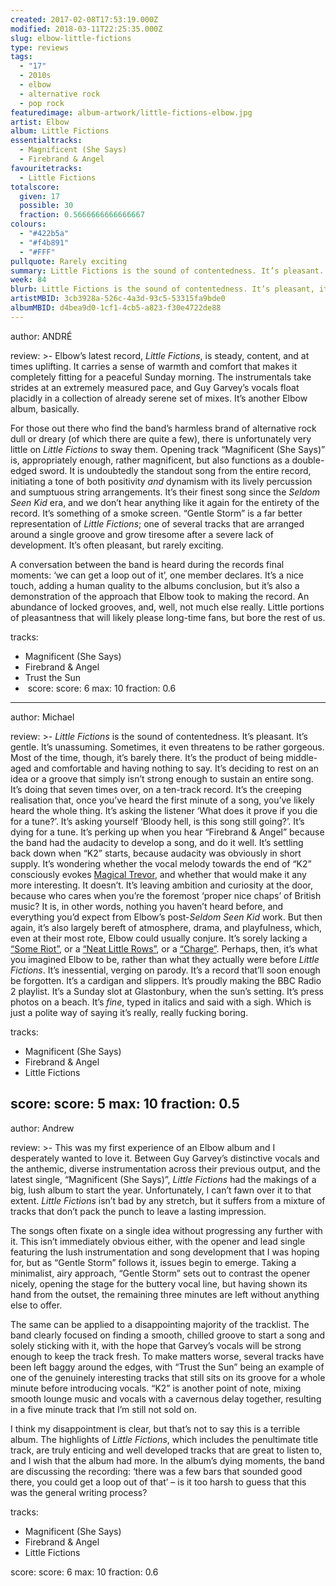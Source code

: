 ```yaml
---
created: 2017-02-08T17:53:19.000Z
modified: 2018-03-11T22:25:35.000Z
slug: elbow-little-fictions
type: reviews
tags:
  - "17"
  - 2010s
  - elbow
  - alternative rock
  - pop rock
featuredimage: album-artwork/little-fictions-elbow.jpg
artist: Elbow
album: Little Fictions
essentialtracks:
  - Magnificent (She Says)
  - Firebrand & Angel
favouritetracks:
  - Little Fictions
totalscore:
  given: 17
  possible: 30
  fraction: 0.5666666666666667
colours:
  - "#422b5a"
  - "#f4b891"
  - "#FFF"
pullquote: Rarely exciting
summary: Little Fictions is the sound of contentedness. It’s pleasant. It’s gentle. It’s unassuming. Sometimes, it even threatens to be rather gorgeous. Most of the time, though, it’s barely there.
week: 84
blurb: Little Fictions is the sound of contentedness. It’s pleasant, it’s gentle, it’s unassuming... sometimes it even threatens to be gorgeous, yet it's barely there at all.
artistMBID: 3cb3928a-526c-4a3d-93c5-53315fa9bde0
albumMBID: d4bea9d0-1cf1-4cb5-a823-f30e4722de88
---
```

author: ANDRÉ

review: >-
  Elbow’s latest record, *Little Fictions*, is steady, content, and at times uplifting. It carries a sense of warmth and comfort that makes it completely fitting for a peaceful Sunday morning. The instrumentals take strides at an extremely measured pace, and Guy Garvey’s vocals float placidly in a collection of already serene set of mixes. It’s another Elbow album, basically. 
  
  For those out there who find the band’s harmless brand of alternative rock dull or dreary (of which there are quite a few), there is unfortunately very little on *Little Fictions* to sway them. Opening track “Magnificent (She Says)” is, appropriately enough, rather magnificent, but also functions as a double-edged sword. It is undoubtedly the standout song from the entire record, initiating a tone of both positivity *and* dynamism with its lively percussion and sumptuous string arrangements. It’s their finest song since the *Seldom Seen Kid* era, and we don’t hear anything like it again for the entirety of the record. It’s something of a smoke screen. “Gentle Storm” is a far better representation of *Little Fictions*; one of several tracks that are arranged around a single groove and grow tiresome after a severe lack of development. It’s often pleasant, but rarely exciting. 
  
  A conversation between the band is heard during the records final moments: ‘we can get a loop out of it’, one member declares. It’s a nice touch, adding a human quality to the albums conclusion, but it’s also a demonstration of the approach that Elbow took to making the record. An abundance of locked grooves, and, well, not much else really. Little portions of pleasantness that will likely please long-time fans, but bore the rest of us.

tracks:
  - Magnificent (She Says)
  - ­Firebrand & Angel
  - ­Trust the Sun
  - ­
score:
  score: 6
  max: 10
  fraction: 0.6

---
author: Michael

review: >-
  *Little Fictions* is the sound of contentedness. It’s pleasant. It’s gentle. It’s unassuming. Sometimes, it even threatens to be rather gorgeous. Most of the time, though, it’s barely there. It’s the product of being middle-aged and comfortable and having nothing to say. It’s deciding to rest on an idea or a groove that simply isn’t strong enough to sustain an entire song. It’s doing that seven times over, on a ten-track record. It’s the creeping realisation that, once you’ve heard the first minute of a song, you’ve likely heard the whole thing. It’s asking the listener ‘What does it prove if you die for a tune?’. It’s asking yourself ‘Bloody hell, is this song still going?’. It’s dying for a tune. It’s perking up when you hear “Firebrand & Angel” because the band had the audacity to develop a song, and do it well. It’s settling back down when “K2” starts, because audacity was obviously in short supply. It’s wondering whether the vocal melody towards the end of “K2” consciously evokes [Magical Trevor](https://www.youtube.com/watch?v=au3-hk-pXsM), and whether that would make it any more interesting. It doesn’t. It’s leaving ambition and curiosity at the door, because who cares when you’re the foremost ‘proper nice chaps’ of British music? It is, in other words, nothing you haven’t heard before, and everything you’d expect from Elbow’s post-*Seldom Seen Kid* work. But then again, it’s also largely bereft of atmosphere, drama, and playfulness, which, even at their most rote, Elbow could usually conjure. It’s sorely lacking a [“Some Riot”](https://www.youtube.com/watch?v=LcI94hxvZsY), or a [“Neat Little Rows”](https://www.youtube.com/watch?v=Arx-KH2YUh4), or a [“Charge”](https://www.youtube.com/watch?v=w9COm7UZffY). Perhaps, then, it’s what you imagined Elbow to be, rather than what they actually were before *Little Fictions*. It’s inessential, verging on parody. It’s a record that’ll soon enough be forgotten. It’s a cardigan and slippers. It’s proudly making the BBC Radio 2 playlist. It’s a Sunday slot at Glastonbury, when the sun’s setting. It’s press photos on a beach. It’s *fine*, typed in italics and said with a sigh. Which is just a polite way of saying it’s really, really fucking boring.

tracks:
  - Magnificent (She Says)
  - ­Firebrand & Angel
  - ­Little Fictions

score:
  score: 5
  max: 10
  fraction: 0.5
---
author: Andrew

review: >-
  This was my first experience of an Elbow album and I desperately wanted to love it. Between Guy Garvey’s distinctive vocals and the anthemic, diverse instrumentation across their previous output, and the latest single, “Magnificent (She Says)”, *Little Fictions* had the makings of a big, lush album to start the year. Unfortunately, I can’t fawn over it to that extent. *Little Fictions* isn’t bad by any stretch, but it suffers from a mixture of tracks that don’t pack the punch to leave a lasting impression. 
  
  The songs often fixate on a single idea without progressing any further with it. This isn’t immediately obvious either, with the opener and lead single featuring the lush instrumentation and song development that I was hoping for, but as “Gentle Storm” follows it, issues begin to emerge. Taking a minimalist, airy approach, “Gentle Storm” sets out to contrast the opener nicely, opening the stage for the buttery vocal line, but having shown its hand from the outset, the remaining three minutes are left without anything else to offer. 
  
  The same can be applied to a disappointing majority of the tracklist. The band clearly focused on finding a smooth, chilled groove to start a song and solely sticking with it, with the hope that Garvey’s vocals will be strong enough to keep the track fresh. To make matters worse, several tracks have been left baggy around the edges, with “Trust the Sun” being an example of one of the genuinely interesting tracks that still sits on its groove for a whole minute before introducing vocals. “K2” is another point of note, mixing smooth lounge music and vocals with a cavernous delay together, resulting in a five minute track that I’m still not sold on. 
  
  I think my disappointment is clear, but that’s not to say this is a terrible album. The highlights of *Little Fictions*, which includes the penultimate title track, are truly enticing and well developed tracks that are great to listen to, and I wish that the album had more. In the album’s dying moments, the band are discussing the recording: ‘there was a few bars that sounded good there, you could get a loop out of that’ – is it too harsh to guess that this was the general writing process?

tracks:
  - Magnificent (She Says)
  - ­Firebrand & Angel
  - ­Little Fictions

score:
  score: 6
  max: 10
  fraction: 0.6
